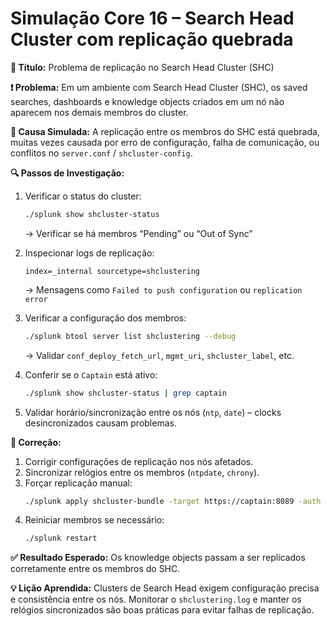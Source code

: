 # Simulação Core 16 – Search Head Cluster com replicação quebrada

**🔹 Título:** Problema de replicação no Search Head Cluster (SHC)

**❗ Problema:**
Em um ambiente com Search Head Cluster (SHC), os saved searches, dashboards e knowledge objects criados em um nó não aparecem nos demais membros do cluster.

**🧪 Causa Simulada:**
A replicação entre os membros do SHC está quebrada, muitas vezes causada por erro de configuração, falha de comunicação, ou conflitos no `server.conf` / `shcluster-config`.

**🔍 Passos de Investigação:**
1. Verificar o status do cluster:
   ```bash
   ./splunk show shcluster-status
   ```
   → Verificar se há membros “Pending” ou “Out of Sync”

2. Inspecionar logs de replicação:
   ```spl
   index=_internal sourcetype=shclustering
   ```
   → Mensagens como `Failed to push configuration` ou `replication error`

3. Verificar a configuração dos membros:
   ```bash
   ./splunk btool server list shclustering --debug
   ```
   → Validar `conf_deploy_fetch_url`, `mgmt_uri`, `shcluster_label`, etc.

4. Conferir se o `Captain` está ativo:
   ```bash
   ./splunk show shcluster-status | grep captain
   ```

5. Validar horário/sincronização entre os nós (`ntp`, `date`) – clocks desincronizados causam problemas.

**🔧 Correção:**
1. Corrigir configurações de replicação nos nós afetados.
2. Sincronizar relógios entre os membros (`ntpdate`, `chrony`).
3. Forçar replicação manual:
   ```bash
   ./splunk apply shcluster-bundle -target https://captain:8089 -auth admin:senha
   ```
4. Reiniciar membros se necessário:
   ```bash
   ./splunk restart
   ```

**✅ Resultado Esperado:**
Os knowledge objects passam a ser replicados corretamente entre os membros do SHC.

**💡 Lição Aprendida:**
Clusters de Search Head exigem configuração precisa e consistência entre os nós. Monitorar o `shclustering.log` e manter os relógios sincronizados são boas práticas para evitar falhas de replicação.


